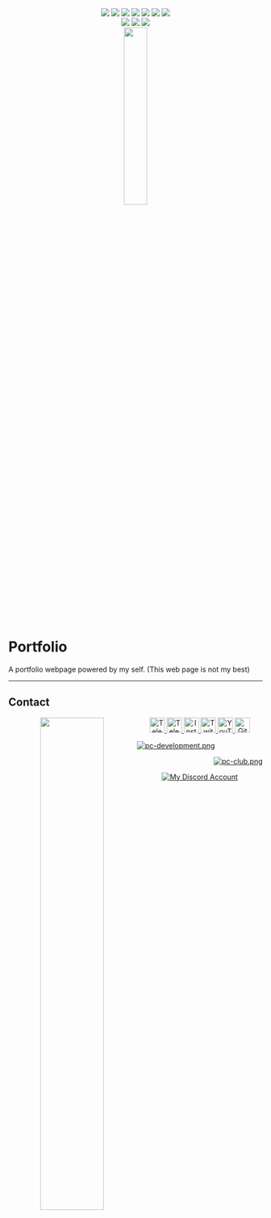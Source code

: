 <div align="center">
    <img src="https://badges.aleen42.com/src/javascript.svg">
    <img src="https://badges.aleen42.com/src/html5.svg">
    <img src="https://badges.aleen42.com/src/css3.svg">
    <img src="https://img.shields.io/github/license/Sobhan-SRZA/Portfolio?label=License">
    <img src="https://img.shields.io/github/last-commit/Sobhan-SRZA/Portfolio?label=Last Commit">
    <img src="https://img.shields.io/github/languages/code-size/Sobhan-SRZA/Portfolio?label=Code Size">
    <img src="https://img.shields.io/github/directory-file-count/Sobhan-SRZA/Portfolio?label=Files">
    <div>
        <img src="https://img.shields.io/github/forks/Sobhan-SRZA/Portfolio?label=Forks">
        <img src="https://img.shields.io/github/stars/Sobhan-SRZA/Portfolio?label=Stars">
        <img src="https://img.shields.io/github/watchers/Sobhan-SRZA/Portfolio?label=Watchers">
    </div>
    <div>
        <img style="display:block;margin-left:auto;margin-right:auto;width:30%;" src="https://github-readme-stats.vercel.app/api/pin/?username=Sobhan-SRZA&repo=Portfolio&theme=react">
    </div>
</div>

# Portfolio
A portfolio webpage powered by my self. (This web page is not my best)

---

## Contact

 <div align="center">
  <a href="https://srza.ir" target="_blank">
   <img align="left" src="https://github.com/user-attachments/assets/69b35053-17b1-48c6-a35b-4d3881a4dd2c" width=50%>
  </a>
  <a href="https://t.me/d_opa_mine" target="_blank">
   <img alt="Telegram Channel"
    src="https://img.shields.io/static/v1?message=Telegram Channel&logo=telegram&label=&color=229ED9&logoColor=white&labelColor=&style=flat"
    height="30" />
  </a>
  <a href="https://t.me/Sobhan_SRZA" target="_blank">
   <img alt="Telegram Account"
    src="https://img.shields.io/static/v1?message=Telegram Account&logo=telegram&label=&color=229ED9&logoColor=white&labelColor=&style=flat"
    height="30" />
  </a>
  <a href="https://www.instagram.com/mr.sinre?igsh=cWk1aHdhaGRnOGg%3D&utm_source=qr" target="_blank">
   <img alt="Instagram"
    src="https://img.shields.io/static/v1?message=Instagram&logo=instagram&label=&color=C13584&logoColor=white&labelColor=&style=flat"
    height="30" />
  </a>
  <a href="https://www.twitch.tv/sobhan_srza" target="_blank">
   <img alt="Twitch"
    src="https://img.shields.io/static/v1?message=Twitch&logo=twitch&label=&color=6441A4&logoColor=white&labelColor=&style=flat"
    height="30" />
  </a>
  <a href="https://www.youtube.com/@mr_sinre?app=desktop&sub_confirmation=1" target="_blank">
   <img alt="YouTube"
    src="https://img.shields.io/static/v1?message=YouTube&logo=youtube&label=&color=FF0000&logoColor=white&labelColor=&style=flat"
    height="30" />
  </a>
  <a href="https://github.com/Sobhan-SRZA" target="_blank">
   <img alt="Github"
    src="https://img.shields.io/static/v1?message=Github&logo=github&label=&color=000000&logoColor=white&labelColor=&style=flat"
    height="30" />
  </a>
  </p>
  <p align="left">
   <a href="https://discord.gg/xh2S2h67UW" target="_blank">
    <img src="https://discord.com/api/guilds/1054814674979409940/widget.png?style=banner2" alt="pc-development.png">
   </a>
  </p>
  <p align="right">
   <a href="https://discord.gg/54zDNTAymF" target="_blank">
    <img src="https://discord.com/api/guilds/1181764925874507836/widget.png?style=banner2" alt="pc-club.png">
   </a>
  </p>
  <div align="center">
   <a href="https://discord.com/users/865630940361785345" target="_blank">
    <img alt="My Discord Account" src="https://discord.c99.nl/widget/theme-1/865630940361785345.png" />
   </a>
  </div>
 </div>
